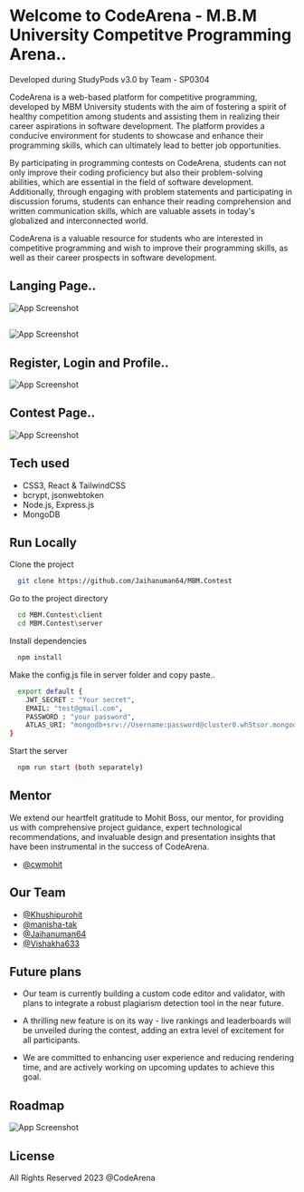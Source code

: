 
# Welcome to CodeArena - M.B.M University Competitve Programming Arena..
Developed during StudyPods v3.0 by Team - SP0304

CodeArena is a web-based platform for competitive programming, developed by MBM University students with the aim of fostering a spirit of healthy competition among students and assisting them in realizing their career aspirations in software development. The platform provides a conducive environment for students to showcase and enhance their programming skills, which can ultimately lead to better job opportunities.

By participating in programming contests on CodeArena, students can not only improve their coding proficiency but also their problem-solving abilities, which are essential in the field of software development. Additionally, through engaging with problem statements and participating in discussion forums, students can enhance their reading comprehension and written communication skills, which are valuable assets in today's globalized and interconnected world.

CodeArena is a valuable resource for students who are interested in competitive programming and wish to improve their programming skills, as well as their career prospects in software development.





## Langing Page..
![App Screenshot](https://user-images.githubusercontent.com/117752286/230763691-722824d7-f5e9-4195-a4e7-53e7d91862c9.PNG)

##
![App Screenshot](https://user-images.githubusercontent.com/117752286/230763994-04ee388e-e50d-40c6-9115-8247b1f7e51c.jpeg)

## Register, Login and Profile..
![App Screenshot](https://user-images.githubusercontent.com/117752286/230764355-f54e4195-c272-432b-992b-bdca86a6c6ba.PNG)

## Contest Page..
![App Screenshot](https://user-images.githubusercontent.com/117752286/230764409-8d9ae627-d89c-4c61-8b1a-58613f2de62d.PNG)
## Tech used

- CSS3, React & TailwindCSS
- bcrypt, jsonwebtoken
- Node.js, Express.js
- MongoDB


## Run Locally

Clone the project

```bash
  git clone https://github.com/Jaihanuman64/MBM.Contest
```

Go to the project directory

```bash
  cd MBM.Contest\client
  cd MBM.Contest\server
```

Install dependencies

```bash
  npm install
```
Make the config.js file in server folder and copy paste..

```bash
  export default {
    JWT_SECRET : "Your secret",
    EMAIL: "test@gmail.com", 
    PASSWORD : "your password",
    ATLAS_URI: "mongodb+srv://Username:password@cluster0.wh5tsor.mongodb.net/?retryWrites=true&w=majority"
}
```

Start the server

```bash
  npm run start (both separately)
```


## Mentor

We extend our heartfelt gratitude to Mohit Boss, our mentor, for providing us with comprehensive project guidance, expert technological recommendations, and invaluable design and presentation insights that have been instrumental in the success of CodeArena.

 - [@cwmohit](https://github.com/cwmohit)
## Our Team

- [@Khushipurohit](https://github.com/Khushipurohit)
- [@manisha-tak](https://github.com/manisha-tak)
- [@Jaihanuman64](https://github.com/Jaihanuman64)
- [@Vishakha633](https://github.com/Vishakha633)
## Future plans

- Our team is currently building a custom code editor and validator, with plans to integrate a robust plagiarism detection tool in the near future.



- A thrilling new feature is on its way - live rankings and leaderboards will be unveiled during the contest, adding an extra level of excitement for all participants.



- We are committed to enhancing user experience and reducing rendering time, and are actively working on upcoming updates to achieve this goal.


## Roadmap

![App Screenshot](https://user-images.githubusercontent.com/117752286/230765042-d502ae06-a7de-4f12-a85d-b7043d0b4d8d.jpg)


## License

All Rights Reserved 2023 @CodeArena






